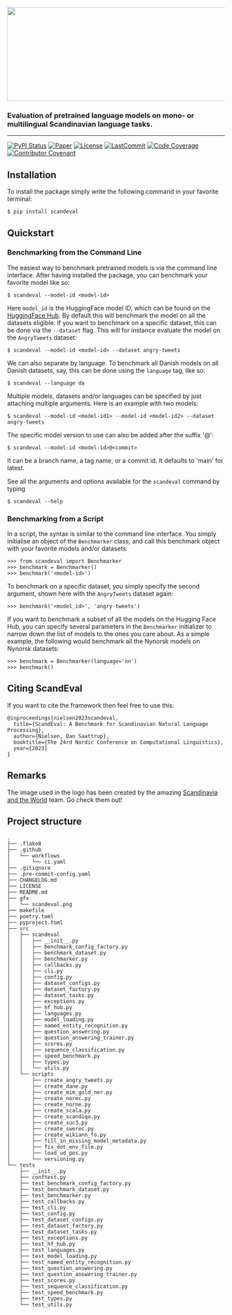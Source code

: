 <div align='center'>
<img src="https://raw.githubusercontent.com/saattrupdan/ScandEval/main/gfx/scandeval.png" width="517" height="217">
</div>

### Evaluation of pretrained language models on mono- or multilingual Scandinavian language tasks.

______________________________________________________________________
[![PyPI Status](https://badge.fury.io/py/scandeval.svg)](https://pypi.org/project/scandeval/)
[![Paper](https://img.shields.io/badge/arXiv-2304.00906-b31b1b.svg)](https://arxiv.org/abs/2304.00906)
[![License](https://img.shields.io/github/license/saattrupdan/ScandEval)](https://github.com/saattrupdan/ScandEval/blob/main/LICENSE)
[![LastCommit](https://img.shields.io/github/last-commit/saattrupdan/ScandEval)](https://github.com/saattrupdan/ScandEval/commits/main)
[![Code Coverage](https://img.shields.io/badge/Coverage-61%25-yellow.svg)](https://github.com/saattrupdan/ScandEval/tree/main/tests)
[![Contributor Covenant](https://img.shields.io/badge/Contributor%20Covenant-2.0-4baaaa.svg)](https://github.com/saattrupdan/ScandEval/blob/main/CODE_OF_CONDUCT.md)


## Installation
To install the package simply write the following command in your favorite terminal:
```
$ pip install scandeval
```

## Quickstart
### Benchmarking from the Command Line
The easiest way to benchmark pretrained models is via the command line interface. After
having installed the package, you can benchmark your favorite model like so:
```
$ scandeval --model-id <model-id>
```

Here `model_id` is the HuggingFace model ID, which can be found on the [HuggingFace
Hub](https://huggingface.co/models). By default this will benchmark the model on all
the datasets eligible. If you want to benchmark on a specific dataset, this can be done
via the `--dataset` flag. This will for instance evaluate the model on the
`AngryTweets` dataset:
```
$ scandeval --model-id <model-id> --dataset angry-tweets
```

We can also separate by language. To benchmark all Danish models on all Danish
datasets, say, this can be done using the `language` tag, like so:
```
$ scandeval --language da
```

Multiple models, datasets and/or languages can be specified by just attaching multiple
arguments. Here is an example with two models:
```
$ scandeval --model-id <model-id1> --model-id <model-id2> --dataset angry-tweets
```

The specific model version to use can also be added after the suffix '@':
```
$ scandeval --model-id <model-id>@<commit>
```

It can be a branch name, a tag name, or a commit id. It defaults to 'main' for latest.

See all the arguments and options available for the `scandeval` command by typing
```
$ scandeval --help
```

### Benchmarking from a Script
In a script, the syntax is similar to the command line interface. You simply initialise
an object of the `Benchmarker` class, and call this benchmark object with your favorite
models and/or datasets:
```
>>> from scandeval import Benchmarker
>>> benchmark = Benchmarker()
>>> benchmark('<model-id>')
```

To benchmark on a specific dataset, you simply specify the second argument, shown here
with the `AngryTweets` dataset again:
```
>>> benchmark('<model_id>', 'angry-tweets')
```

If you want to benchmark a subset of all the models on the Hugging Face Hub, you can
specify several parameters in the `Benchmarker` initializer to narrow down the list of
models to the ones you care about. As a simple example, the following would benchmark
all the Nynorsk models on Nynorsk datasets:
```
>>> benchmark = Benchmarker(language='nn')
>>> benchmark()
```


## Citing ScandEval
If you want to cite the framework then feel free to use this:

```
@inproceedings{nielsen2023scandeval,
  title={ScandEval: A Benchmark for Scandinavian Natural Language Processing},
  author={Nielsen, Dan Saattrup},
  booktitle={The 24rd Nordic Conference on Computational Linguistics},
  year={2023}
}
```


## Remarks
The image used in the logo has been created by the amazing [Scandinavia and the
World](https://satwcomic.com/) team. Go check them out!


## Project structure
```
.
├── .flake8
├── .github
│   └── workflows
│       └── ci.yaml
├── .gitignore
├── .pre-commit-config.yaml
├── CHANGELOG.md
├── LICENSE
├── README.md
├── gfx
│   └── scandeval.png
├── makefile
├── poetry.toml
├── pyproject.toml
├── src
│   ├── scandeval
│   │   ├── __init__.py
│   │   ├── benchmark_config_factory.py
│   │   ├── benchmark_dataset.py
│   │   ├── benchmarker.py
│   │   ├── callbacks.py
│   │   ├── cli.py
│   │   ├── config.py
│   │   ├── dataset_configs.py
│   │   ├── dataset_factory.py
│   │   ├── dataset_tasks.py
│   │   ├── exceptions.py
│   │   ├── hf_hub.py
│   │   ├── languages.py
│   │   ├── model_loading.py
│   │   ├── named_entity_recognition.py
│   │   ├── question_answering.py
│   │   ├── question_answering_trainer.py
│   │   ├── scores.py
│   │   ├── sequence_classification.py
│   │   ├── speed_benchmark.py
│   │   ├── types.py
│   │   └── utils.py
│   └── scripts
│       ├── create_angry_tweets.py
│       ├── create_dane.py
│       ├── create_mim_gold_ner.py
│       ├── create_norec.py
│       ├── create_norne.py
│       ├── create_scala.py
│       ├── create_scandiqa.py
│       ├── create_suc3.py
│       ├── create_swerec.py
│       ├── create_wikiann_fo.py
│       ├── fill_in_missing_model_metadata.py
│       ├── fix_dot_env_file.py
│       ├── load_ud_pos.py
│       └── versioning.py
└── tests
    ├── __init__.py
    ├── conftest.py
    ├── test_benchmark_config_factory.py
    ├── test_benchmark_dataset.py
    ├── test_benchmarker.py
    ├── test_callbacks.py
    ├── test_cli.py
    ├── test_config.py
    ├── test_dataset_configs.py
    ├── test_dataset_factory.py
    ├── test_dataset_tasks.py
    ├── test_exceptions.py
    ├── test_hf_hub.py
    ├── test_languages.py
    ├── test_model_loading.py
    ├── test_named_entity_recognition.py
    ├── test_question_answering.py
    ├── test_question_answering_trainer.py
    ├── test_scores.py
    ├── test_sequence_classification.py
    ├── test_speed_benchmark.py
    ├── test_types.py
    └── test_utils.py
```
